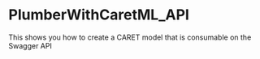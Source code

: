 # PlumberWithCaretML_API
This shows you how to create a CARET model that is consumable on the Swagger API
